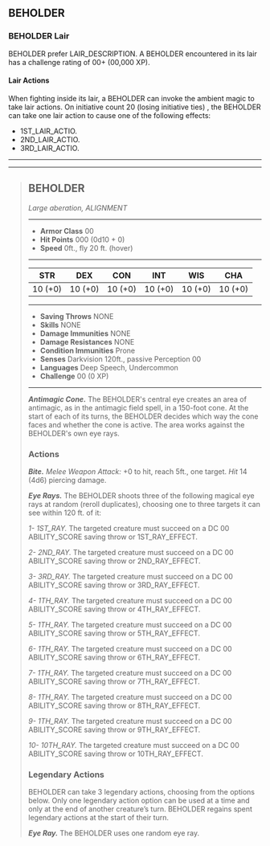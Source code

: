 ## BEHOLDER

### BEHOLDER Lair
BEHOLDER prefer LAIR_DESCRIPTION. A BEHOLDER encountered in its lair has a challenge rating of 00+ (00,000 XP).

#### Lair Actions
When fighting inside its lair, a BEHOLDER can invoke the ambient magic to take lair actions. On initiative count 20 (losing initiative ties) , the BEHOLDER can take one lair action to cause one of the following effects:
- 1ST_LAIR_ACTIO.
- 2ND_LAIR_ACTIO.
- 3RD_LAIR_ACTIO.

___
___
> ## BEHOLDER
>*Large aberation, ALIGNMENT*
> ___
> - **Armor Class** 00
> - **Hit Points** 000 (0d10 + 0)
> - **Speed** 0ft., fly 20 ft. (hover)
>___
>|   STR   |   DEX   |   CON   |   INT   |   WIS   |   CHA   |
>|:-------:|:-------:|:-------:|:-------:|:-------:|:-------:|
>| 10 (+0) | 10 (+0) | 10 (+0) | 10 (+0) | 10 (+0) | 10 (+0) |
>___
> - **Saving Throws** NONE
> - **Skills** NONE
> - **Damage Immunities** NONE
> - **Damage Resistances** NONE
> - **Condition Immunities** Prone
> - **Senses** Darkvision 120ft., passive Perception 00
> - **Languages** Deep Speech, Undercommon
> - **Challenge** 00 (0 XP)
> ___
> ***Antimagic Cone.***
> The BEHOLDER's central eye creates an area of antimagic, as in the antimagic field spell, in a 150-foot cone. At the start of each of its turns, the BEHOLDER decides which way the cone faces and whether the cone is active. The area works against the BEHOLDER's own eye rays.
>
> ### Actions
> ***Bite.*** *Melee Weapon Attack:* +0 to hit, reach 5ft., one target. *Hit* 14 (4d6) piercing damage. 
>
> ***Eye Rays.***
> The BEHOLDER shoots three of the following magical eye rays at random (reroll duplicates), choosing one to three targets it can see within 120 ft. of it:
>
> *1- 1ST_RAY.*
> The targeted creature must succeed on a DC 00 ABILITY_SCORE saving throw or 1ST_RAY_EFFECT.
>
> *2- 2ND_RAY.*
> The targeted creature must succeed on a DC 00 ABILITY_SCORE saving throw or 2ND_RAY_EFFECT.
>
> *3- 3RD_RAY.*
> The targeted creature must succeed on a DC 00 ABILITY_SCORE saving throw or 3RD_RAY_EFFECT.
>
> *4- 1TH_RAY.*
> The targeted creature must succeed on a DC 00 ABILITY_SCORE saving throw or 4TH_RAY_EFFECT.
>
> *5- 1TH_RAY.*
> The targeted creature must succeed on a DC 00 ABILITY_SCORE saving throw or 5TH_RAY_EFFECT.
>
> *6- 1TH_RAY.*
> The targeted creature must succeed on a DC 00 ABILITY_SCORE saving throw or 6TH_RAY_EFFECT.
>
> *7- 1TH_RAY.*
> The targeted creature must succeed on a DC 00 ABILITY_SCORE saving throw or 7TH_RAY_EFFECT.
>
> *8- 1TH_RAY.*
> The targeted creature must succeed on a DC 00 ABILITY_SCORE saving throw or 8TH_RAY_EFFECT.
>
> *9- 1TH_RAY.*
> The targeted creature must succeed on a DC 00 ABILITY_SCORE saving throw or 9TH_RAY_EFFECT.
>
> *10- 10TH_RAY.*
> The targeted creature must succeed on a DC 00 ABILITY_SCORE saving throw or 10TH_RAY_EFFECT.
>
> ### Legendary Actions
> BEHOLDER can take 3 legendary actions, choosing from the options below. Only one legendary action option can be used at a time and only at the end of another creature’s turn. BEHOLDER regains spent legendary actions at the start of their turn.
>
> ***Eye Ray.*** The BEHOLDER uses one random eye ray.
>